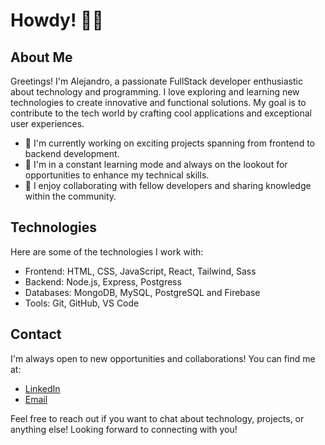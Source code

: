 # Howdy! 👋🏻

## About Me

Greetings! I'm Alejandro, a passionate FullStack developer enthusiastic about technology and programming. I love exploring and learning new technologies to create innovative and functional solutions. My goal is to contribute to the tech world by crafting cool applications and exceptional user experiences.

- 💼 I'm currently working on exciting projects spanning from frontend to backend development.
- 🌱 I'm in a constant learning mode and always on the lookout for opportunities to enhance my technical skills.
- 🤝 I enjoy collaborating with fellow developers and sharing knowledge within the community.

## Technologies

Here are some of the technologies I work with:

- Frontend: HTML, CSS, JavaScript, React, Tailwind, Sass
- Backend: Node.js, Express, Postgress
- Databases: MongoDB, MySQL, PostgreSQL and Firebase
- Tools: Git, GitHub, VS Code

## Contact

I'm always open to new opportunities and collaborations! You can find me at:

- [LinkedIn](https://www.linkedin.com/in/alecanonm/)
- [Email](al3jandrocan0n@gmail.com)

Feel free to reach out if you want to chat about technology, projects, or anything else! Looking forward to connecting with you!

